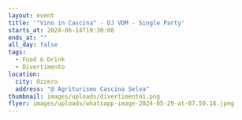 ```yaml
---
layout: event
title: '"Vino in Cascina" - DJ VDM - Single Party'
starts_at: 2024-06-14T19:30:00
ends_at: ""
all_day: false
tags:
  - Food & Drink
  - Divertimento
location:
  city: Ozzero
  address: "@ Agriturismo Cascina Selva"
thumbnail: images/uploads/divertimento1.png
flyer: images/uploads/whatsapp-image-2024-05-29-at-07.59.16.jpeg
---
```

